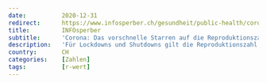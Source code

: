 ```yaml
---
date:          2020-12-31
redirect:      https://www.infosperber.ch/gesundheit/public-health/corona-das-vorschnelle-starren-auf-die-reproduktionszahl-r/
title:         INFOsperber
subtitle:      'Corona: Das vorschnelle Starren auf die Reproduktionszahl R'
description:   'Für Lockdowns und Shutdowns gilt die Reproduktionszahl R als wichtiges Kriterium. Besonders wissenschaftlich ist diese Zahl nicht.'
country:       CH
categories:    [Zahlen]
tags:          [r-wert]
---
```


